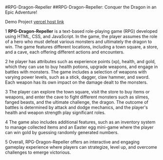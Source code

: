 #RPG-Dragon-Repeller
##RPG-Dragon-Repeller: Conquer the Dragon in an Epic Adventure!

Demo Project [vercel host link](https://rpg-dragon-repeller-js.vercel.app/)

1 **RPG-Dragon-Repeller** is a text-based role-playing game (RPG) developed using HTML, CSS, and JavaScript. In the game, the player assumes the role of a hero who must defeat various monsters and ultimately the dragon to win. The game features different locations, including a town square, a store, and a cave, each offering different actions and encounters.

2 he player has attributes such as experience points (xp), health, and gold, which they can use to buy health potions, upgrade weapons, and engage in battles with monsters. The game includes a selection of weapons with varying power levels, such as a stick, dagger, claw hammer, and sword. Each weapon has its own impact on the damage dealt to the monsters.

3 The player can explore the town square, visit the store to buy items or weapons, and enter the cave to fight different monsters such as slimes, fanged beasts, and the ultimate challenge, the dragon. The outcome of battles is determined by attack and dodge mechanics, and the player's health and weapon strength play significant roles.

4 The game also includes additional features, such as an inventory system to manage collected items and an Easter egg mini-game where the player can win gold by guessing randomly generated numbers.

5 Overall, RPG-Dragon-Repeller offers an interactive and engaging gameplay experience where players can strategize, level up, and overcome challenges to emerge victorious.
